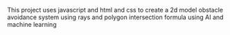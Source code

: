 This project uses javascript and html and css to create a 2d model obstacle avoidance system using rays and polygon intersection formula using AI and machine learning
